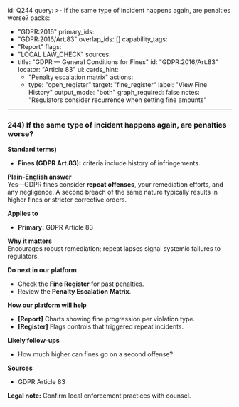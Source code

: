 id: Q244
query: >-
  If the same type of incident happens again, are penalties worse?
packs:
  - "GDPR:2016"
primary_ids:
  - "GDPR:2016/Art.83"
overlap_ids: []
capability_tags:
  - "Report"
flags:
  - "LOCAL LAW_CHECK"
sources:
  - title: "GDPR — General Conditions for Fines"
    id: "GDPR:2016/Art.83"
    locator: "Article 83"
ui:
  cards_hint:
    - "Penalty escalation matrix"
  actions:
    - type: "open_register"
      target: "fine_register"
      label: "View Fine History"
output_mode: "both"
graph_required: false
notes: "Regulators consider recurrence when setting fine amounts"
---
### 244) If the same type of incident happens again, are penalties worse?

**Standard terms)**  
- **Fines (GDPR Art.83):** criteria include history of infringements.

**Plain-English answer**  
Yes—GDPR fines consider **repeat offenses**, your remediation efforts, and any negligence. A second breach of the same nature typically results in higher fines or stricter corrective orders.

**Applies to**  
- **Primary:** GDPR Article 83

**Why it matters**  
Encourages robust remediation; repeat lapses signal systemic failures to regulators.

**Do next in our platform**  
- Check the **Fine Register** for past penalties.  
- Review the **Penalty Escalation Matrix**.

**How our platform will help**  
- **[Report]** Charts showing fine progression per violation type.  
- **[Register]** Flags controls that triggered repeat incidents.

**Likely follow-ups**  
- How much higher can fines go on a second offense?

**Sources**  
- GDPR Article 83

**Legal note:** Confirm local enforcement practices with counsel.  
